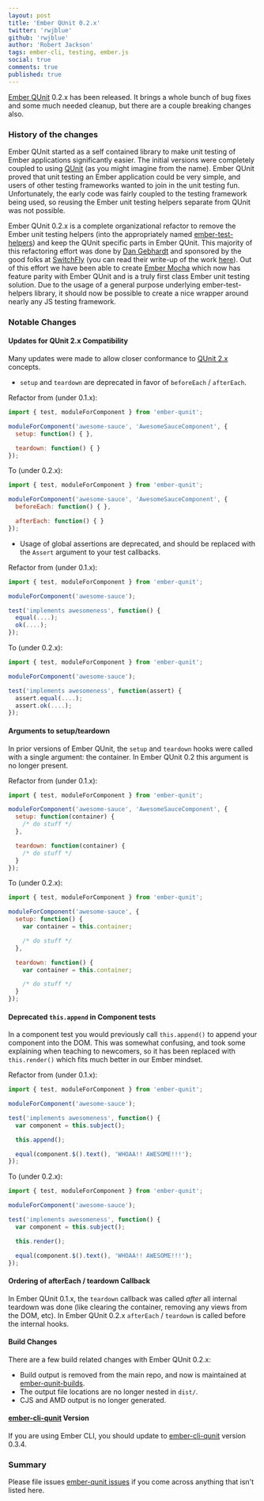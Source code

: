 ```yaml
---
layout: post
title: 'Ember QUnit 0.2.x'
twitter: 'rwjblue'
github: 'rwjblue'
author: 'Robert Jackson'
tags: ember-cli, testing, ember.js
social: true
comments: true
published: true
---
```


[Ember QUnit](https://github.com/rwjblue/ember-qunit) 0.2.x has been released. It brings a whole bunch of bug fixes and some much needed cleanup, but there are a couple breaking changes also.

### History of the changes

Ember QUnit started as a self contained library to make unit testing of Ember applications significantly easier. The initial versions were completely coupled to using [QUnit](http://qunitjs.com) (as you might imagine from the name). Ember QUnit proved that unit testing an Ember application could be very simple, and users of other testing frameworks wanted to join in the unit testing fun.  Unfortunately, the early code was fairly coupled to the testing framework being used, so reusing the Ember unit testing helpers separate from QUnit was not possible.

Ember QUnit 0.2.x is a complete organizational refactor to remove the Ember unit testing helpers (into the appropriately named [ember-test-helpers](https://github.com/switchfly/ember-test-helpers)) and keep the QUnit specific parts in Ember QUnit. This majority of this refactoring effort was done by [Dan Gebhardt](https://twitter.com/dgeb) and sponsored by the good folks at [SwitchFly](www.switchfly.com) (you can read their write-up of the work [here](http://blog.switchfly.com/2014/11/Refactoring-Ember-Testing-for-Mocha)). Out of this effort we have been able to create [Ember Mocha](https://github.com/switchfly/ember-mocha) which now has feature parity with Ember QUnit and is a truly first class Ember unit testing solution. Due to the usage of a general purpose underlying ember-test-helpers library, it should now be possible to create a nice wrapper around nearly any JS testing framework.

### Notable Changes

#### Updates for QUnit 2.x Compatibility

Many updates were made to allow closer conformance to [QUnit 2.x](http://qunitjs.com/upgrade-guide-2.x/) concepts.

* `setup` and `teardown` are deprecated in favor of `beforeEach` / `afterEach`.

Refactor from (under 0.1.x):

```javascript
import { test, moduleForComponent } from 'ember-qunit';

moduleForComponent('awesome-sauce', 'AwesomeSauceComponent', {
  setup: function() { },

  teardown: function() { }
});
```

To (under 0.2.x):

```javascript
import { test, moduleForComponent } from 'ember-qunit';

moduleForComponent('awesome-sauce', 'AwesomeSauceComponent', {
  beforeEach: function() { },

  afterEach: function() { }
});
```

* Usage of global assertions are deprecated, and should be replaced with the `Assert` argument to your test callbacks.

Refactor from (under 0.1.x):

```javascript
import { test, moduleForComponent } from 'ember-qunit';

moduleForComponent('awesome-sauce');

test('implements awesomeness', function() {
  equal(....);
  ok(....);
});
```

To (under 0.2.x):

```javascript
import { test, moduleForComponent } from 'ember-qunit';

moduleForComponent('awesome-sauce');

test('implements awesomeness', function(assert) {
  assert.equal(....);
  assert.ok(....);
});
```

#### Arguments to setup/teardown

In prior versions of Ember QUnit, the `setup` and `teardown` hooks were called with a single argument: the container. In Ember QUnit 0.2 this argument is no longer present.

Refactor from (under 0.1.x):

```javascript
import { test, moduleForComponent } from 'ember-qunit';

moduleForComponent('awesome-sauce', 'AwesomeSauceComponent', {
  setup: function(container) {
    /* do stuff */
  },

  teardown: function(container) {
    /* do stuff */
  }
});
```

To (under 0.2.x):

```javascript
import { test, moduleForComponent } from 'ember-qunit';

moduleForComponent('awesome-sauce', {
  setup: function() {
    var container = this.container;

    /* do stuff */
  },

  teardown: function() {
    var container = this.container;

    /* do stuff */
  }
});
```

#### Deprecated `this.append` in Component tests

In a component test you would previously call `this.append()` to append your component into the DOM.  This was somewhat confusing, and took some explaining when teaching to newcomers, so it has been replaced with `this.render()` which fits much better in our Ember mindset.

Refactor from (under 0.1.x):

```javascript
import { test, moduleForComponent } from 'ember-qunit';

moduleForComponent('awesome-sauce');

test('implements awesomeness', function() {
  var component = this.subject();

  this.append();

  equal(component.$().text(), 'WHOAA!! AWESOME!!!');
});
```

To (under 0.2.x):

```javascript
import { test, moduleForComponent } from 'ember-qunit';

moduleForComponent('awesome-sauce');

test('implements awesomeness', function() {
  var component = this.subject();

  this.render();

  equal(component.$().text(), 'WHOAA!! AWESOME!!!');
});
```

#### Ordering of afterEach / teardown Callback

In Ember QUnit 0.1.x, the `teardown` callback was called *after* all internal teardown was done (like clearing the container, removing any views from the DOM, etc).  In Ember QUnit 0.2.x `afterEach` / `teardown` is called before the internal hooks.

#### Build Changes

There are a few build related changes with Ember QUnit 0.2.x:

* Build output is removed from the main repo, and now is maintained at [ember-qunit-builds](https://github.com/rwjblue/ember-qunit-builds).
* The output file locations are no longer nested in `dist/`.
* CJS and AMD output is no longer generated.

#### [ember-cli-qunit](https://github.com/ember-cli/ember-cli-qunit) Version

If you are using Ember CLI, you should update to [ember-cli-qunit](https://github.com/ember-cli/ember-cli-qunit) version 0.3.4.

### Summary

Please file issues [ember-qunit issues](https://github.com/rwjblue/ember-qunit/issues) if you come across anything that isn't listed here.

